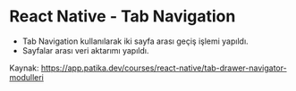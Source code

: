 # React Native - Tab Navigation
- Tab Navigation kullanılarak iki sayfa arası geçiş işlemi yapıldı.
- Sayfalar arası veri aktarımı yapıldı.

Kaynak: https://app.patika.dev/courses/react-native/tab-drawer-navigator-modulleri
